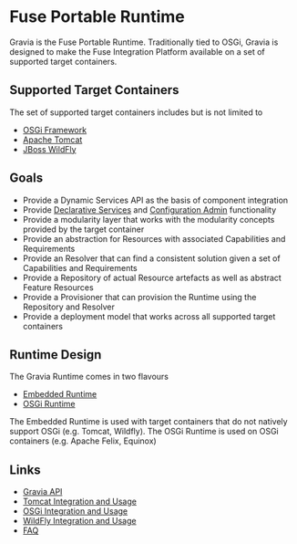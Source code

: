 Fuse Portable Runtime
=====================

Gravia is the Fuse Portable Runtime. Traditionally tied to OSGi, Gravia is designed to make the Fuse Integration Platform available on a set of supported target containers. 

Supported Target Containers
---------------------------

The set of supported target containers includes but is not limited to 

* [OSGi Framework](http://felix.apache.org/documentation/subprojects/apache-felix-framework/apache-felix-framework-usage-documentation.html)
* [Apache Tomcat](http://tomcat.apache.org/)
* [JBoss WildFly](http://www.wildfly.org/)

Goals
-----

* Provide a Dynamic Services API as the basis of component integration
* Provide [Declarative Services](http://felix.apache.org/documentation/subprojects/apache-felix-service-component-runtime.html) and [Configuration Admin](http://felix.apache.org/documentation/subprojects/apache-felix-config-admin.html) functionality
* Provide a modularity layer that works with the modularity concepts provided by the target container
* Provide an abstraction for Resources with associated Capabilities and Requirements
* Provide an Resolver that can find a consistent solution given a set of Capabilities and Requirements
* Provide a Repository of actual Resource artefacts as well as abstract Feature Resources
* Provide a Provisioner that can provision the Runtime using the Repository and Resolver
* Provide a deployment model that works across all supported target containers

Runtime Design
--------------

The Gravia Runtime comes in two flavours

* [Embedded Runtime](../../wiki/Runtime-Design#embedded-runtime)
* [OSGi Runtime](../../wiki/Runtime-Design#osgi-runtime)

The Embedded Runtime is used with target containers that do not natively support OSGi (e.g. Tomcat, Wildfly). 
The OSGi Runtime is used on OSGi containers (e.g. Apache Felix, Equinox)

Links
-----

* [Gravia API](http://tdiesler.github.io/gravia/1.0/apidocs)
* [Tomcat Integration and Usage](../../wiki/Tomcat-Integration)
* [OSGi Integration and Usage](../../wiki/OSGi-Integration)
* [WildFly Integration and Usage](../../wiki/WildFly-Integration)
* [FAQ](../../wiki/Frequent-Questions)
